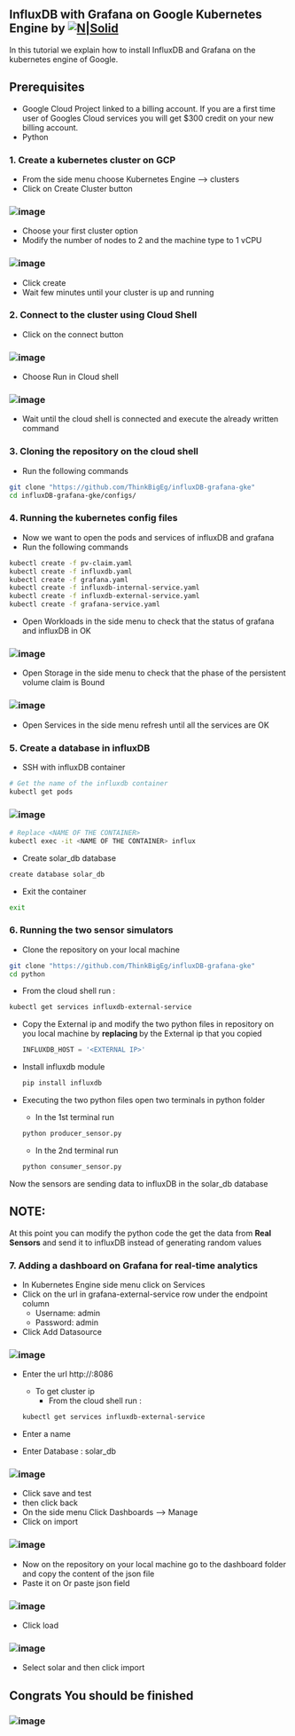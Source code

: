 ## InfluxDB with Grafana on Google Kubernetes Engine by [![N|Solid](https://emonindonesia.com/images/logo.png)](https://emonindonesia.com)
In this tutorial we explain how to install InfluxDB and Grafana on the kubernetes engine of Google.

## Prerequisites
- Google Cloud Project linked to a billing account. If you are a first time user of Googles Cloud services you will get $300 credit on your new billing account.
- Python
### 1. Create a kubernetes cluster on GCP
- From the side menu choose Kubernetes Engine --> clusters
- Click on Create Cluster button
 ### ![image](/screenshots/cluster_button.png)
- Choose your first cluster option
- Modify the number of nodes to 2 and the machine type to 1 vCPU
 ### ![image](/screenshots/create_cluster.png)
- Click create
- Wait few minutes until your cluster is up and running 

### 2. Connect to the cluster using Cloud Shell
- Click on the connect button
 ### ![image](/screenshots/connect_button.png)
- Choose Run in Cloud shell
 ### ![image](/screenshots/connect_cloudShell.png)
- Wait until the cloud shell is connected and execute the already written command

### 3. Cloning the repository on the cloud shell
- Run the following commands
```bash
git clone "https://github.com/ThinkBigEg/influxDB-grafana-gke"
cd influxDB-grafana-gke/configs/
```
### 4. Running the kubernetes config files
- Now we want to open the pods and services of influxDB and grafana
- Run the following commands
```bash
kubectl create -f pv-claim.yaml
kubectl create -f influxdb.yaml
kubectl create -f grafana.yaml
kubectl create -f influxdb-internal-service.yaml
kubectl create -f influxdb-external-service.yaml
kubectl create -f grafana-service.yaml
```
- Open Workloads in the side menu to check that the status of grafana and influxDB in OK
 ### ![image](/screenshots/workloads.png)
- Open Storage in the side menu to check that the phase of the persistent volume claim is Bound
 ### ![image](/screenshots/storage.png)
- Open Services in the side menu refresh until all the services are OK

### 5. Create a database in influxDB
- SSH with influxDB container
```bash
# Get the name of the influxdb container
kubectl get pods
```
 ### ![image](/screenshots/get_pods.png)
```bash
# Replace <NAME OF THE CONTAINER>
kubectl exec -it <NAME OF THE CONTAINER> influx
```
- Create solar_db database
```bash
create database solar_db
```
- Exit the container 
```bash
exit
```
### 6. Running the two sensor simulators
- Clone the repository on your local machine
```bash
git clone "https://github.com/ThinkBigEg/influxDB-grafana-gke"
cd python
```
- From the cloud shell run :
```bash
kubectl get services influxdb-external-service
```
- Copy the External ip and modify the two python files in repository on you local machine by **replacing <EXTERNAL IP>** by the External ip that you copied
  ```python
  INFLUXDB_HOST = '<EXTERNAL IP>'
  ```
- Install influxdb module
  
  ```bash
  pip install influxdb
  ```
- Executing the two python files open two terminals in python folder
  - In the 1st terminal run
  
  ```bash
  python producer_sensor.py
  ```
  - In the 2nd terminal run
  
  ```bash
  python consumer_sensor.py
  ```
Now the sensors are sending data to influxDB in the solar_db database
## NOTE: 
At this point you can modify the python code the get the data from **Real Sensors** and send it to influxDB instead of generating random values

### 7. Adding a dashboard on Grafana for real-time analytics
- In Kubernetes Engine side menu click on Services
- Click on the url in grafana-external-service row under the endpoint column
  - Username: admin
  - Password: admin
- Click Add Datasource
 ### ![image](/screenshots/add_datasource.png)
  - Enter the url http://<CLUSTER IP>:8086
    - To get cluster ip
      - From the cloud shell run :
  
    ```bash
    kubectl get services influxdb-external-service
    ```
  - Enter a name
  - Enter Database : solar_db
   ### ![image](/screenshots/add_datasource1.png)
 - Click save and test
 - then click back
 - On the side menu Click Dashboards --> Manage
 - Click on import
  ### ![image](/screenshots/import_dashboard.png)
 - Now on the repository on your local machine go to the dashboard folder and copy the content of the json file
 - Paste it on Or paste json field
  ### ![image](/screenshots/paste_json.png)
 - Click load
  ### ![image](/screenshots/importing_dashboard.png)
 - Select solar and then click import 
 
## Congrats You should be finished
 ### ![image](/screenshots/Finished.png)
